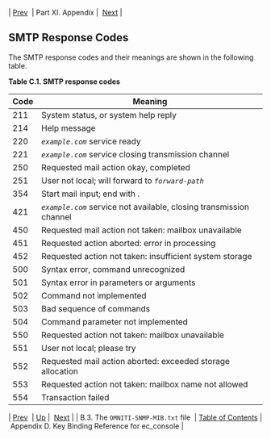 | [Prev](snmp-mib.omniti)  | Part XI. Appendix |  [Next](libedit) |

## SMTP Response Codes

The SMTP response codes and their meanings are shown in the following table.

<a name="ug-smtp-codes"></a>

**Table C.1. SMTP response codes**

| Code | Meaning |
| --- | --- |
| 211 | System status, or system help reply |
| 214 | Help message |
| 220 | *`example.com`* service ready |
| 221 | *`example.com`* service closing transmission channel |
| 250 | Requested mail action okay, completed |
| 251 | User not local; will forward to *`forward-path`* |
| 354 | Start mail input; end with <CRLF>.<CRLF> |
| 421 | *`example.com`* service not available, closing transmission channel |
| 450 | Requested mail action not taken: mailbox unavailable |
| 451 | Requested action aborted: error in processing |
| 452 | Requested action not taken: insufficient system storage |
| 500 | Syntax error, command unrecognized |
| 501 | Syntax error in parameters or arguments |
| 502 | Command not implemented |
| 503 | Bad sequence of commands |
| 504 | Command parameter not implemented |
| 550 | Requested action not taken: mailbox unavailable |
| 551 | User not local; please try <forward-path> |
| 552 | Requested mail action aborted: exceeded storage allocation |
| 553 | Requested action not taken: mailbox name not allowed |
| 554 | Transaction failed |

| [Prev](snmp-mib.omniti)  | [Up](p.appendix) |  [Next](libedit) |
| B.3. The `OMNITI-SNMP-MIB.txt` file  | [Table of Contents](index) |  Appendix D. Key Binding Reference for ec_console |

